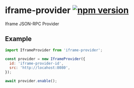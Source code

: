 # iframe-provider [![npm version](https://badge.fury.io/js/iframe-provider.svg)](https://badge.fury.io/js/iframe-provider)

Iframe JSON-RPC Provider

## Example

```javascript
import IframeProvider from 'iframe-provider';

const provider = new IframeProvider({
  id: 'iframe-provider-id',
  src: 'http://locahost:8080',
});

await provider.enable();
```
